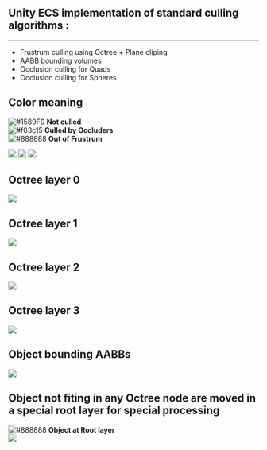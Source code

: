 ## Unity ECS implementation of standard culling algorithms :
----------------------------------------------------------------------------------------
- Frustrum culling using Octree + Plane cliping
- AABB bounding volumes
- Occlusion culling for Quads
- Occlusion culling for Spheres

## Color meaning
![#1589F0](https://via.placeholder.com/15/1589F0/000000?text=+) **Not culled**  
![#f03c15](https://via.placeholder.com/15/f03c15/000000?text=+) **Culled by Occluders**  
![#888888](https://via.placeholder.com/15/888888/000000?text=+) **Out of Frustrum**  

![](https://raw.githubusercontent.com/vincent-breysse/culling/main/Screen/0.png)
![](https://raw.githubusercontent.com/vincent-breysse/culling/main/Screen/1.png)
![](https://raw.githubusercontent.com/vincent-breysse/culling/main/Screen/2.png)

## Octree layer 0
![](https://raw.githubusercontent.com/vincent-breysse/culling/main/Screen/3.png)
## Octree layer 1
![](https://raw.githubusercontent.com/vincent-breysse/culling/main/Screen/4.png)
## Octree layer 2
![](https://raw.githubusercontent.com/vincent-breysse/culling/main/Screen/5.png)
## Octree layer 3
![](https://raw.githubusercontent.com/vincent-breysse/culling/main/Screen/6.png)
## Object bounding AABBs
![](https://raw.githubusercontent.com/vincent-breysse/culling/main/Screen/7.png)
## Object not fiting in any Octree node are moved in a special root layer for special processing
![#888888](https://via.placeholder.com/15/0000FF/000000?text=+) **Object at Root layer**  
![](https://raw.githubusercontent.com/vincent-breysse/culling/main/Screen/8.png)
